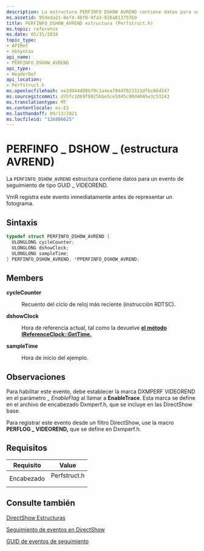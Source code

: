 ```yaml
---
description: La estructura PERFINFO DSHOW AVREND contiene datos para un evento \_ de seguimiento de tipo GUID \_ \_ VIDEOREND. VmR registra este evento inmediatamente antes de representar un fotograma.
ms.assetid: 95deda21-0ef4-4bf0-9fa3-826a813757b9
title: PERFINFO_DSHOW_AVREND estructura (Perfstruct.h)
ms.topic: reference
ms.date: 05/31/2018
topic_type:
- APIRef
- kbSyntax
api_name:
- PERFINFO_DSHOW_AVREND
api_type:
- HeaderDef
api_location:
- Perfstruct.h
ms.openlocfilehash: ee2d944d086f9c1a4ea7944f023321dfbc06d547
ms.sourcegitcommit: d75fc10b9f0825bbe5ce5045c90d4045e3c53243
ms.translationtype: MT
ms.contentlocale: es-ES
ms.lasthandoff: 09/13/2021
ms.locfileid: "126886625"
---
```

# <a name="perfinfo_dshow_avrend-structure"></a>PERFINFO \_ DSHOW \_ (estructura AVREND)

La `PERFINFO_DSHOW_AVREND` estructura contiene datos para un evento de seguimiento de tipo GUID \_ VIDEOREND.

VmR registra este evento inmediatamente antes de representar un fotograma.

## <a name="syntax"></a>Sintaxis


```C++
typedef struct PERFINFO_DSHOW_AVREND {
  ULONGLONG cycleCounter;
  ULONGLONG dshowClock;
  ULONGLONG sampleTime;
} PERFINFO_DSHOW_AVREND, *PPERFINFO_DSHOW_AVREND;
```



## <a name="members"></a>Members

<dl> <dt>

**cycleCounter**
</dt> <dd>

Recuento del ciclo de reloj más reciente (instrucción RDTSC).

</dd> <dt>

**dshowClock**
</dt> <dd>

Hora de referencia actual, tal como la devuelve [**el método IReferenceClock::GetTime.**](/windows/desktop/api/Strmif/nf-strmif-ireferenceclock-gettime)

</dd> <dt>

**sampleTime**
</dt> <dd>

Hora de inicio del ejemplo.

</dd> </dl>

## <a name="remarks"></a>Observaciones

Para habilitar este evento, debe establecer la marca DXMPERF VIDEOREND en el parámetro \_ *EnableFlag* al llamar a **EnableTrace**. Esta marca se define en el archivo de encabezado Dxmperf.h, que se incluye en las DirectShow base.

Para registrar este evento desde un filtro DirectShow, use la macro **PERFLOG \_ VIDEOREND,** que se define en Dxmperf.h.

## <a name="requirements"></a>Requisitos



| Requisito | Value |
|-------------------|-----------------------------------------------------------------------------------------|
| Encabezado<br/> | <dl> <dt>Perfstruct.h</dt> </dl> |



## <a name="see-also"></a>Consulte también

<dl> <dt>

[DirectShow Estructuras](directshow-structures.md)
</dt> <dt>

[Seguimiento de eventos en DirectShow](event-tracing-in-directshow.md)
</dt> <dt>

[GUID de eventos de seguimiento](trace-guids.md)
</dt> </dl>

 

 




